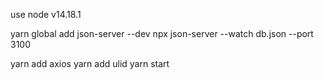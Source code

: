 
use node v14.18.1

yarn global add json-server --dev
npx json-server --watch db.json --port 3100

yarn add axios
yarn add ulid
yarn start